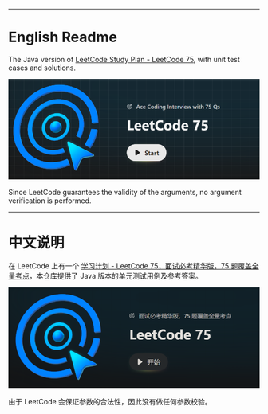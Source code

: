 
---

# English Readme

The Java version of [LeetCode Study Plan - LeetCode 75](https://leetcode.com/studyplan/leetcode-75/), with unit test cases and solutions.

![](./images/en_pic.png)

Since LeetCode guarantees the validity of the arguments, no argument verification is performed.

---

# 中文说明

在 LeetCode 上有一个 [学习计划 - LeetCode 75，面试必考精华版，75 题覆盖全量考点](https://leetcode.cn/studyplan/leetcode-75/)，本仓库提供了 Java 版本的单元测试用例及参考答案。

![](./images/cn_pic.png)

由于 LeetCode 会保证参数的合法性，因此没有做任何参数校验。
